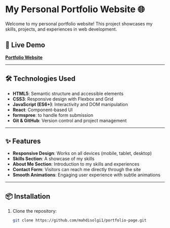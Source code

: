 # My Personal Portfolio Website 🌐

Welcome to my personal portfolio website! This project showcases my skills, projects, and experiences in web development.

## 🚀 Live Demo

[**Portfolio Website**](https://portfolio-page-gamma-six.vercel.app/)

---

## 🛠️ Technologies Used

- **HTML5**: Semantic structure and accessible elements
- **CSS3**: Responsive design with Flexbox and Grid
- **JavaScript (ES6+)**: Interactivity and DOM manipulation
- **React**: Component-based UI
- **formspree**: to handle form submission
- **Git & GitHub**: Version control and project management

---

## ✨ Features

- **Responsive Design**: Works on all devices (mobile, tablet, desktop)
- **Skills Section**: A showcase of my skills
- **About Me Section**: Introduction to my skills and experiences
- **Contact Form**: Visitors can reach me directly through the site
- **Smooth Animations**: Engaging user experience with subtle animations

---

## 📦 Installation

1. Clone the repository:
   ```bash
   git clone https://github.com/mahdisolgi1/portfolio-page.git
   ```
